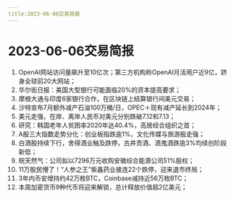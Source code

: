 ```yaml
---
title:2023-06-06交易简报
---
```

# 2023-06-06交易简报
1. OpenAI网站访问量飙升至10亿次；第三方机构称OpenAI月活用户近9亿，跻身全球前20大网站；
2. 华尔街日报：美国大型银行可能面临20%的资本提高要求；
3. 摩根大通与印度6家银行合作，在区块链上结算银行间美元交易；
4. 沙特宣布7月额外减产石油100万桶/日，OPEC＋现有减产延长到2024年；
5. 美元走强，在岸、离岸人民币对美元分别跌破7.12和7.13；
6. 研究：韩国老年人贫困率2020年达40.4%，高居经合组织之首；
7. A股三大指数走势分化：创业板指跌逾1%，文化传媒与旅游股走强；
8. 白酒股持续下行，舍得酒业触及跌停，古井贡酒、酒鬼酒跌逾3%均续创阶段新低；
9. 皖天然气：公司拟以7296万元收购安徽综合能源公司51%股权；
10. 11万股民懵了！“人参之王”紫鑫药业接连22个跌停，迎来退市终局；
11. 3年内币安增持约42万枚BTC，Coinbase减持近56万枚BTC；
12. 本周加密货币9种代币将迎来解锁，总计释放价值超2亿美元；